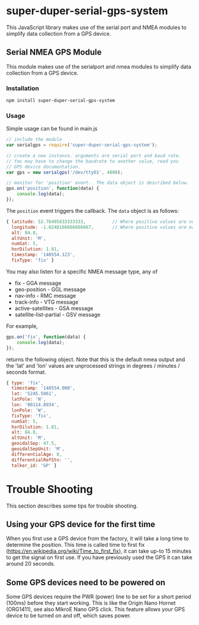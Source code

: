 # super-duper-serial-gps-system

This JavaScript library makes use of the serial port and NMEA modules to simplify data collection from a GPS device.


## Serial NMEA GPS Module

This module makes use of the serialport and nmea modules to simplify data collection from a GPS device.

### Installation

```bash
npm install super-duper-serial-gps-system
```

### Usage

Simple usage can be found in main.js

```javascript
// include the module
var serialgps = require('super-duper-serial-gps-system');

// create a new instance. arguments are serial port and baud rate.
// You may have to change the baudrate to another value, read you
// GPS device documentation.
var gps = new serialgps('/dev/ttyO1', 4800);

// monitor for 'position' event.  The data object is described below.
gps.on('position', function(data) {
    console.log(data);
});
```

The `position` event triggers the callback.  The `data` object is as follows:

```javascript
{ latitude: 52.76405833333333,          // Where positive values are north
  longitude: -1.0248166666666667,       // Where positive values are east
  alt: 84.8,
  altUnit: 'M',
  numSat: 5,
  horDilution: 1.81,
  timestamp: '140554.123',
  fixType: 'fix' }
```


You may also listen for a specific NMEA message type, any of

- fix - GGA message
- geo-position - GGL message
- nav-info - RMC message
- track-info - VTG message
- active-satellites - GSA message
- satellite-list-partial - GSV message

For example,

```javascript
gps.on('fix', function(data) {
    console.log(data);
});
```

returns the following object.  Note that this is the default nmea output and the 'lat' and 'lon' values are unprocessed strings in degrees / minutes / seconds format.

```javascript
{ type: 'fix',
  timestamp: '140554.000',
  lat: '5245.5061',
  latPole: 'N',
  lon: '00114.8934',
  lonPole: 'W',
  fixType: 'fix',
  numSat: 5,
  horDilution: 1.81,
  alt: 84.8,
  altUnit: 'M',
  geoidalSep: 47.5,
  geoidalSepUnit: 'M',
  differentialAge: 0,
  differentialRefStn: '',
  talker_id: 'GP' }
```

Trouble Shooting
================

This section describes some tips for trouble shooting.

Using your GPS device for the first time
----------------------------------------

When you first use a GPS device from the factory, it will take a long time to
determine the position.  This time is called time to first fix
(https://en.wikipedia.org/wiki/Time_to_first_fix), it can take up-to 15 minutes
to get the signal on first use.  If you have previously used the GPS it can take
around 20 seconds.

Some GPS devices need to be powered on
--------------------------------------

Some GPS devices require the PWR (power) line to be set for a short period
(100ms) before they start working.  This is like the Origin Nano Hornet
(ORG1411), see also MikroE Nano GPS click.  This feature allows your GPS device
to be turned on and off, which saves power.
